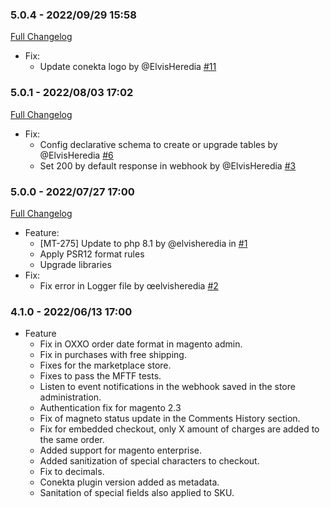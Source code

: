 ### 5.0.4 - 2022/09/29 15:58

[Full Changelog](https://github.com/conekta/ct-magento-2.4.4/compare/5.0.1..5.0.4)
* Fix:
  - Update conekta logo by @ElvisHeredia [#11](https://github.com/conekta/ct-magento-2.4.4/pull/11)

### 5.0.1 - 2022/08/03 17:02

[Full Changelog](https://github.com/conekta/ct-magento-2.4.4/compare/5.0.0..5.0.1)
* Fix:
  - Config declarative schema to create or upgrade tables by @ElvisHeredia [#6](https://github.com/conekta/ct-magento-2.4.4/pull/6)
  - Set 200 by default response in webhook by @ElvisHeredia [#3](https://github.com/conekta/ct-magento-2.4.4/pull/3)

### 5.0.0 - 2022/07/27 17:00

[Full Changelog](https://github.com/conekta/ct-magento-2.4.4/compare/4.1.0..5.0.0)

* Feature:
  - [MT-275] Update to php 8.1 by @elvisheredia in [#1](https://github.com/conekta/ct-magento-2.4.4/pull/1)
  - Apply PSR12 format rules
  - Upgrade libraries
* Fix:
  - Fix error in Logger file by œelvisheredia [#2](https://github.com/conekta/ct-magento-2.4.4/pull/2)

### 4.1.0 - 2022/06/13 17:00
* Feature
  - Fix in OXXO order date format in magento admin.
  - Fix in purchases with free shipping.
  - Fixes for the marketplace store.
  - Fixes to pass the MFTF tests.
  - Listen to event notifications in the webhook saved in the store administration.
  - Authentication fix for magento 2.3
  - Fix of magneto status update in the Comments History section.
  - Fix for embedded checkout, only X amount of charges are added to the same order.
  - Added support for magento enterprise.
  - Added sanitization of special characters to checkout.
  - Fix to decimals.
  - Conekta plugin version added as metadata.
  - Sanitation of special fields also applied to SKU.